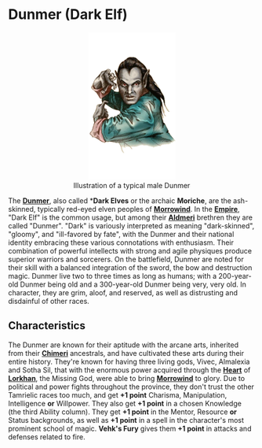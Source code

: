 # Dunmer (Dark Elf)

<div class="amrnth-img-box">
	<figure>
		<center><img src="/uploads/images/races/dunmer.png" height="300" alt="Dunmer">
		<figcaption class="amrnth-img-cap">Illustration of a typical male Dunmer</figcaption></center>
	</figure>
</div>

The **[Dunmer](https://en.uesp.net/wiki/Lore:Dunmer)**, also called ***Dark Elves** or the archaic **Moriche**, are the ash-skinned, typically red-eyed elven peoples of **[Morrowind](https://en.uesp.net/wiki/Lore:Morrowind)**. In the **[Empire](https://en.uesp.net/wiki/Lore:Empire)**, "Dark Elf" is the common usage, but among their **[Aldmeri](https://en.uesp.net/wiki/Lore:Aldmer)** brethren they are called "Dunmer".  "Dark" is variously interpreted as meaning "dark-skinned", "gloomy", and "ill-favored by fate", with the Dunmer and their national identity embracing these various connotations with enthusiasm. Their combination of powerful intellects with strong and agile physiques produce superior warriors and sorcerers. On the battlefield, Dunmer are noted for their skill with a balanced integration of the sword, the bow and destruction magic. Dunmer live two to three times as long as humans; with a 200-year-old Dunmer being old and a 300-year-old Dunmer being very, very old. In character, they are grim, aloof, and reserved, as well as distrusting and disdainful of other races.

## Characteristics
The Dunmer are known for their aptitude with the arcane arts, inherited from their **[Chimeri](https://en.uesp.net/wiki/Lore:Chimer)** ancestrals, and have cultivated these arts during their entire history. They're known for having three living gods, Vivec, Almalexia and Sotha Sil, that with the enormous power acquired through the **[Heart](https://en.uesp.net/wiki/Lore:Heart_of_lorkhan)** of **[Lorkhan](https://en.uesp.net/wiki/Lore:Lorkhan)**, the Missing God, were able to bring **[Morrowind](https://en.uesp.net/wiki/Lore:Morrowind)** to glory. Due to political and power fights throughout the province, they don't trust the other Tamrielic races too much, and get **+1 point** Charisma, Manipulation, Intelligence **or** Willpower. They also get **+1 point** in a chosen Knowledge (the third Ability column). They get **+1 point** in the Mentor, Resource **or** Status backgrounds, as well as **+1 point** in a spell in the character's most prominent school of magic. **Vehk's Fury** gives them **+1 point** in attacks and defenses related to fire.